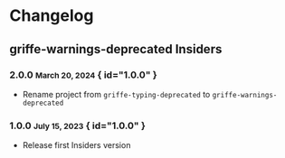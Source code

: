 # Changelog

## griffe-warnings-deprecated Insiders

### 2.0.0 <small>March 20, 2024</small> { id="1.0.0" }

- Rename project from `griffe-typing-deprecated` to `griffe-warnings-deprecated`

### 1.0.0 <small>July 15, 2023</small> { id="1.0.0" }

- Release first Insiders version

